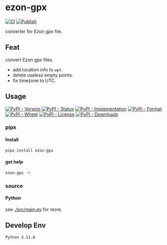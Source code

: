 # ezon-gpx

[![CI](https://github.com/uiolee/ezon-gpx/actions/workflows/ci.yml/badge.svg?branch=main)](https://github.com/uiolee/ezon-gpx/actions/workflows/ci.yml)
[![Publish](https://github.com/uiolee/ezon-gpx/actions/workflows/publish.yml/badge.svg)](https://github.com/uiolee/ezon-gpx/actions/workflows/publish.yml)

converter for Ezon gpx file.

## Feat

convert Ezon gpx files.

- add location info to `wpt`.
- delete useless empty points.
- fix timezone to UTC.

## Usage

[![PyPI - Version](https://img.shields.io/pypi/v/ezon-gpx)](https://pypi.org/p/ezon-gpx/#history)
[![PyPI - Status](https://img.shields.io/pypi/status/ezon-gpx)](https://pypi.org/p/ezon-gpx)
[![PyPI - Implementation](https://img.shields.io/pypi/implementation/ezon-gpx)](https://pypi.org/p/ezon-gpx)
[![PyPI - Format](https://img.shields.io/pypi/format/ezon-gpx)](https://pypi.org/p/ezon-gpx/#files)
[![PyPI - Wheel](https://img.shields.io/pypi/wheel/ezon-gpx)](https://pypi.org/p/ezon-gpx/#files)
[![PyPI - License](https://img.shields.io/pypi/l/ezon-gpx)](./LICENSE)
[![PyPI - Downloads](https://img.shields.io/pypi/dm/ezon-gpx)](https://pypi.org/p/ezon-gpx)

### pipx

#### Install

```bash
pipx install ezon-gpx
```

#### get help

```bash
ezon-gpx -h
```

### source

#### Python

see [./src/main.py](./src/main.py#L141) for more.

## Develop Env

```plain
Python 3.11.8
```

